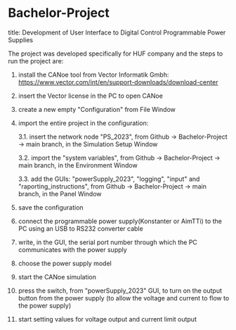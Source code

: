 # Bachelor-Project
title: Development of User Interface to Digital Control Programmable Power Supplies

The project was developed specifically for HUF company and the steps to run the project are:

1. install the CANoe tool from Vector Informatik Gmbh: https://www.vector.com/int/en/support-downloads/download-center
2. insert the Vector license in the PC to open CANoe
3. create a new empty "Configuration" from File Window
4. import the entire project in the configuration:
   
   3.1. insert the network node "PS_2023", from Github -> Bachelor-Project -> main branch, in the Simulation Setup Window
   
   3.2. import the "system variables", from Github -> Bachelor-Project -> main branch, in the Environment Window
   
   3.3. add the GUIs: "powerSupply_2023", "logging", "input" and "raporting_instructions", from Github -> Bachelor-Project -> main branch, in the Panel Window

5. save the configuration
6. connect the programmable power supply(Konstanter or AimTTi) to the PC using an USB to RS232 converter cable
7. write, in the GUI, the serial port number through which the PC communicates with the power supply 
8. choose the power supply model
9. start the CANoe simulation
10. press the switch, from "powerSupply_2023" GUI, to turn on the output button from the power supply (to allow the voltage and current to flow to the power supply)
11. start setting values for voltage output and current limit output
